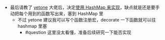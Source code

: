 - 最后请教了 [yetone](https://twitter.com/yetone) 大佬后，决定[使用 HashMap 来实现](https://twitter.com/meetliby/status/1518638434344185856?s=20&t=cHQ7_xd3eSnTNG5IWi0B5g)，缺点就是还是要手动把每个用到的函数写出来，塞到 HashMap 里
	- 不过 yetone 建议我可以写个函数注册宏，decorate 一下函数就可以往 hashmap 里塞
		- #question 这里没太看懂，准备后续研究一下能否实现